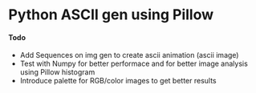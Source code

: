 # Python ASCII gen using Pillow

#### Todo
  - Add Sequences on img gen to create ascii animation (ascii image)
  - Test with Numpy for better performace and for better image analysis
    using Pillow histogram
  - Introduce palette for RGB/color images to get better results

